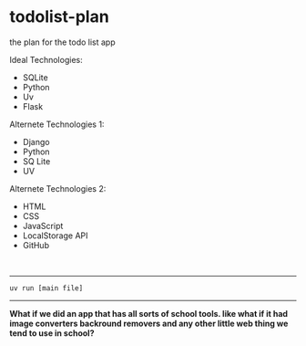 # todolist-plan
the plan for the todo list app

Ideal Technologies:
- SQLite
- Python
- Uv 
- Flask

Alternete Technologies 1:
- Django 
- Python
- SQ Lite
- UV

Alternete Technologies 2:
- HTML
- CSS
- JavaScript
- LocalStorage API
- GitHub 
<br>

- - -

`
uv run [main file]
`
- - -

**What if we did an app that has all sorts of school tools. like what if it had image converters backround removers and any other little web thing we tend to use in school?**

